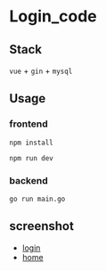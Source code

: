 # Login_code

## Stack

`vue` + `gin` + `mysql`

## Usage

### frontend

`npm install`

`npm run dev`

### backend

`go run main.go`

## screenshot

- [login](./login.jpg)
- [home](./home.jpg)
